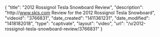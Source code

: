 {
    "title": "2012 Rossignol Tesla Snowboard Review",
    "description": "http:\/\/www.skis.com Review for the 2012 Rossignol Tesla Snowboard",
    "videoid": "3766831",
    "date_created": "1411361231",
    "date_modified": "1418182018",
    "type": "captivate",
    "layout": "video",
    "url": "\/v\/2012-rossignol-tesla-snowboard-review\/3766831"
}